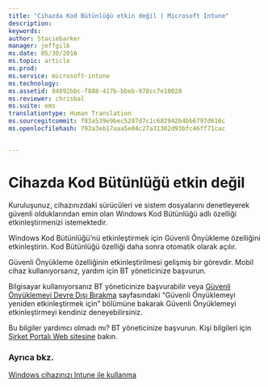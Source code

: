 ```yaml
---
title: "Cihazda Kod Bütünlüğü etkin değil | Microsoft Intune"
description: 
keywords: 
author: Staciebarker
manager: jeffgilb
ms.date: 05/30/2016
ms.topic: article
ms.prod: 
ms.service: microsoft-intune
ms.technology: 
ms.assetid: 84892bbc-f888-417b-bbeb-978cc7e10028
ms.reviewer: chrisbal
ms.suite: ems
translationtype: Human Translation
ms.sourcegitcommit: f83a539e9bec5207d7c1c682942b4bb6797d616c
ms.openlocfilehash: 793a3eb17aaa5e04c27a31302d93bfc46ff71cac


---
```



# Cihazda Kod Bütünlüğü etkin değil

Kuruluşunuz, cihazınızdaki sürücüleri ve sistem dosyalarını denetleyerek güvenli olduklarından emin olan Windows Kod Bütünlüğü adlı özelliği etkinleştirmenizi istemektedir. 

Windows Kod Bütünlüğü’nü etkinleştirmek için Güvenli Önyükleme özelliğini etkinleştirin. Kod Bütünlüğü özelliği daha sonra otomatik olarak açılır. 

Güvenli Önyükleme özelliğinin etkinleştirilmesi gelişmiş bir görevdir. Mobil cihaz kullanıyorsanız, yardım için BT yöneticinize başvurun. 

Bilgisayar kullanıyorsanız BT yöneticinize başvurabilir veya [Güvenli Önyüklemeyi Devre Dışı Bırakma](https://msdn.microsoft.com/library/windows/hardware/dn898540(v=vs.85).aspx) sayfasındaki “Güvenli Önyüklemeyi yeniden etkinleştirmek için” bölümüne bakarak Güvenli Önyüklemeyi etkinleştirmeyi kendiniz deneyebilirsiniz.

Bu bilgiler yardımcı olmadı mı? BT yöneticinize başvurun. Kişi bilgileri için [Şirket Portalı Web sitesine](http://portal.manage.microsoft.com) bakın.

### Ayrıca bkz.
[Windows cihazınızı Intune ile kullanma](using-your-windows-device-with-intune.md)


<!--HONumber=Jun16_HO4-->


